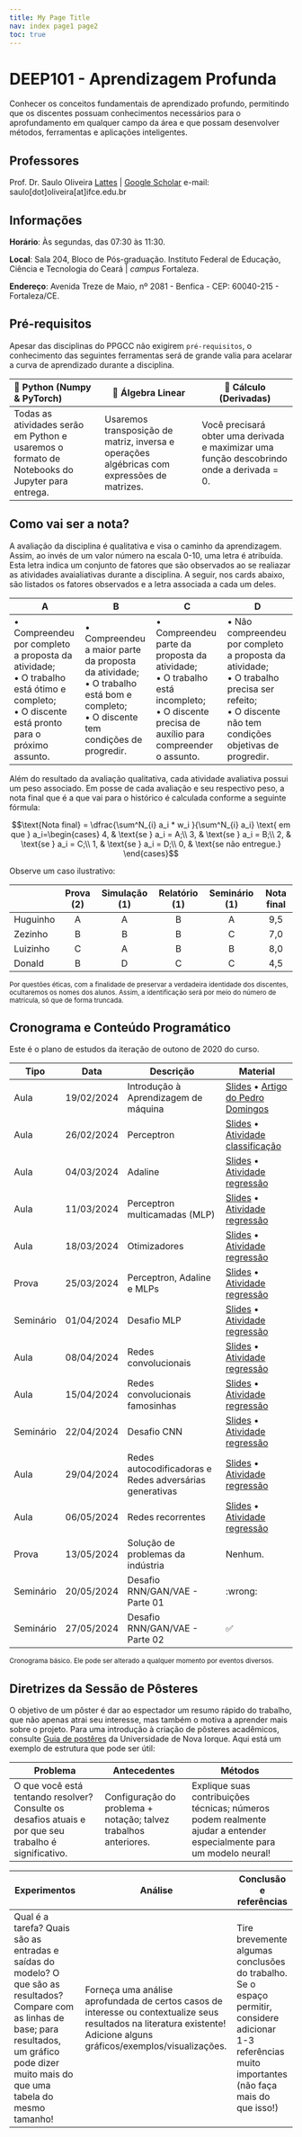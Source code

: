 ```yaml
---
title: My Page Title
nav: index page1 page2
toc: true
---
```


# DEEP101 - Aprendizagem Profunda

Conhecer os conceitos fundamentais de aprendizado profundo, permitindo que os discentes possuam conhecimentos necessários para o aprofundamento em qualquer campo da área e que possam desenvolver métodos, ferramentas e aplicações inteligentes.

## Professores
Prof. Dr. Saulo Oliveira [Lattes](http://lattes.cnpq.br/9883694006602467) | [Google Scholar](https://scholar.google.com.br/citations?user=rRTkRcAAAAAJ)
e-mail: saulo[dot]oliveira[at]ifce.edu.br

## Informações
**Horário**: Às segundas, das 07:30 às 11:30.

**Local**: Sala 204, Bloco de Pós-graduação. Instituto Federal de Educação, Ciência e Tecnologia do Ceará | *campus* Fortaleza.

**Endereço**: Avenida Treze de Maio, nº 2081 - Benfica - CEP: 60040-215 - Fortaleza/CE.

## Pré-requisitos
Apesar das disciplinas do PPGCC não exigirem ```pré-requisitos```, o conhecimento das seguintes ferramentas será de grande valia para acelarar a curva de aprendizado durante a disciplina.

| 🐍  Python (Numpy & PyTorch)                                  | 🔢  Álgebra Linear                                            | 🧮 Cálculo (Derivadas)                                        |
| :----------------------------------------------------------- | ------------------------------------------------------------ | ------------------------------------------------------------ |
| Todas as atividades serão em Python e usaremos o formato de Notebooks do Jupyter para entrega. | Usaremos transposição de matriz, inversa e operações algébricas com expressões de matrizes. | Você precisará obter uma derivada e maximizar uma função descobrindo onde a derivada = 0. |

## Como vai ser a nota?
A avaliação da disciplina é qualitativa e visa o caminho da aprendizagem. Assim, ao invés de um valor número na escala 0-10, uma letra é atribuída. Esta letra indica um conjunto de fatores que são observados ao se realiazar as atividades avaialiativas durante a disciplina. A seguir, nos cards abaixo, são listados os fatores observados e a letra associada a cada um deles.

| A                                                            | B                                                            | C                                                            | D                                                            |
| ------------------------------------------------------------ | ------------------------------------------------------------ | ------------------------------------------------------------ | ------------------------------------------------------------ |
| $\bullet$ Compreendeu por completo a proposta da atividade;<br/>$\bullet$ O trabalho está ótimo e completo;<br/>$\bullet$ O discente está pronto para o próximo assunto. | $\bullet$ Compreendeu a maior parte da proposta da atividade;<br/>$\bullet$ O trabalho está bom e completo;<br/>$\bullet$ O discente tem condições de progredir. | $\bullet$ Compreendeu parte da proposta da atividade;<br/>$\bullet$ O trabalho está incompleto;<br/>$\bullet$ O discente precisa de auxílio para compreender o assunto. | $\bullet$ Não compreendeu por completo a proposta da atividade;<br/>$\bullet$ O trabalho precisa ser refeito;<br/>$\bullet$ O discente não tem condições objetivas de progredir. |

Além do resultado da avaliação qualitativa, cada atividade avaliativa possui um peso associado. Em posse de cada avaliação e seu respectivo peso, a nota final que é a que vai para o histórico é calculada conforme a seguinte fórmula:

$$\text{Nota final} = \dfrac{\sum^N_{i} a_i * w_i }{\sum^N_{i} a_i} \text{ em que } a_i=\begin{cases}
    4, & \text{se } a_i = A;\\
    3, & \text{se } a_i = B;\\
    2, & \text{se } a_i = C;\\
    1, & \text{se } a_i = D;\\
    0, & \text{se não entregue.}
\end{cases}$$ 

Observe um caso ilustrativo:

|          | Prova (2) | Simulação (1) | Relatório (1) | Seminário (1) | Nota final |
| -------- | :-------: | :-----------: | :-----------: | :-----------: | :--------: |
| Huguinho |     A     |       A       |       B       |       A       |    9,5     |
| Zezinho  |     B     |       B       |       B       |       C       |    7,0     |
| Luizinho |     C     |       A       |       B       |       B       |    8,0     |
| Donald   |     B     |       D       |       C       |       C       |    4,5     |

<small>Por questões éticas, com a finalidade de preservar a verdadeira identidade dos discentes, ocultaremos os nomes dos alunos. Assim, a identificação será por meio do número de matrícula, só que de forma truncada.</small>

## Cronograma e Conteúdo Programático

Este é o plano de estudos da iteração de outono de 2020 do curso.

| Tipo      | Data       | Descrição                                               | Material                                                     |
| --------- | ---------- | ------------------------------------------------------- | ------------------------------------------------------------ |
| Aula      | 19/02/2024 | Introdução à Aprendizagem de máquina                    | [Slides](slides/dl_01_ml.pdf) • [Artigo do Pedro Domingos](https://homes.cs.washington.edu/~pedrod/papers/cacm12.pdf) |
| Aula      | 26/02/2024 | Perceptron                                              | [Slides](slides/dl_02_perceptron.pdf) • [Atividade classificação](atividades/perceptron.md) |
| Aula      | 04/03/2024 | Adaline                                                 | [Slides](classes/pdf/dl_04_mlp.pdf) • [Atividade regressão](atividades/atividade-01.pdf) |
| Aula      | 11/03/2024 | Perceptron multicamadas (MLP)                           | [Slides](slides/dl_03_adaline.pdf) • [Atividade regressão](atividades/atividade-01.pdf) |
| Aula      | 18/03/2024 | Otimizadores                                            | [Slides](slides/dl_03_adaline.pdf) • [Atividade regressão](#) |
| Prova     | 25/03/2024 | Perceptron, Adaline e MLPs                              | [Slides](slides/dl_03_adaline.pdf) • [Atividade regressão](atividades/atividade-01.pdf) |
| Seminário | 01/04/2024 | Desafio MLP                                             | [Slides](slides/dl_03_adaline.pdf) • [Atividade regressão](atividades/atividade-01.pdf) |
| Aula      | 08/04/2024 | Redes convolucionais                                    | [Slides](slides/dl_03_adaline.pdf) • [Atividade regressão](atividades/atividade-01.pdf) |
| Aula      | 15/04/2024 | Redes convolucionais famosinhas                         | [Slides](slides/dl_03_adaline.pdf) • [Atividade regressão](atividades/atividade-01.pdf) |
| Seminário | 22/04/2024 | Desafio CNN                                             | [Slides](slides/dl_03_adaline.pdf) • [Atividade regressão](atividades/atividade-01.pdf) |
| Aula      | 29/04/2024 | Redes autocodificadoras e Redes adversárias generativas | [Slides](slides/dl_03_adaline.pdf) • [Atividade regressão](atividades/atividade-01.pdf) |
| Aula      | 06/05/2024 | Redes recorrentes                                       | [Slides](slides/dl_03_adaline.pdf) • [Atividade regressão](atividades/atividade-01.pdf) |
| Prova     | 13/05/2024 | Solução de problemas da indústria                       | Nenhum.                                                      |
| Seminário | 20/05/2024 | Desafio RNN/GAN/VAE - Parte 01                          | :wrong:                                                      |
| Seminário | 27/05/2024 | Desafio RNN/GAN/VAE - Parte 02                          | :white_check_mark:                                           |

<small>Cronograma básico. Ele pode ser alterado a qualquer momento por eventos diversos.</small>

## Diretrizes da Sessão de Pôsteres

O objetivo de um pôster é dar ao espectador um resumo rápido do trabalho, que não apenas atrai seu interesse, mas também o motiva a aprender mais sobre o projeto. Para uma introdução à criação de pôsteres acadêmicos, consulte [Guia de postêres](https://guides.nyu.edu/posters) da Universidade de Nova Iorque. Aqui está um exemplo de estrutura que pode ser útil:

| Problema                                                     | Antecedentes                                                 | Métodos                                                      |
| ------------------------------------------------------------ | ------------------------------------------------------------ | ------------------------------------------------------------ |
| O que você está tentando resolver? Consulte os desafios atuais e por que seu trabalho é significativo. | Configuração do problema + notação; talvez trabalhos anteriores. | Explique suas contribuições técnicas; números podem realmente ajudar a entender especialmente para um modelo neural! |

| Experimentos                                                 | Análise                                                      | Conclusão e referências                                      |
| ------------------------------------------------------------ | ------------------------------------------------------------ | ------------------------------------------------------------ |
| Qual é a tarefa? Quais são as entradas e saídas do modelo? O que são as resultados? Compare com as linhas de base; para resultados, um gráfico pode dizer muito mais do que uma tabela do mesmo tamanho! | Forneça uma análise aprofundada de certos casos de interesse ou contextualize seus resultados na literatura existente! Adicione alguns gráficos/exemplos/visualizações. | Tire brevemente algumas conclusões do trabalho.<br/>Se o espaço permitir, considere adicionar 1-3 referências muito importantes (não faça mais do que isso!) |


